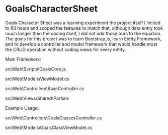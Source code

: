 GoalsCharacterSheet
===================
Goals Character Sheet was a learning experiment the project itself I limited to 80 hours and scoped the features to match that, although data entry took much longer then the coding itself, I did not add those ours to the equation. The goals for this project was to learn Bootstrap.js, learn Entity Framework, and to develop a controller and model framework that would handle most the CRUD operation without coding views for every entity.  

Main Framework:

src\Web\Scripts\GoalsCore.js

src\Web\Models\ViewModel.cs

src\Web\Controllers\BaseController.cs

src\Web\Views\Shared\Partials

Example Usage:

src\Web\Controllers\GoalsClassesController.cs

src\Web\Models\GoalsClassViewModel.cs

